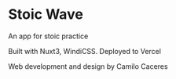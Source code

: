 # Stoic Wave
An app for stoic practice

Built with Nuxt3, WindiCSS. Deployed to Vercel

Web development and design by Camilo Caceres